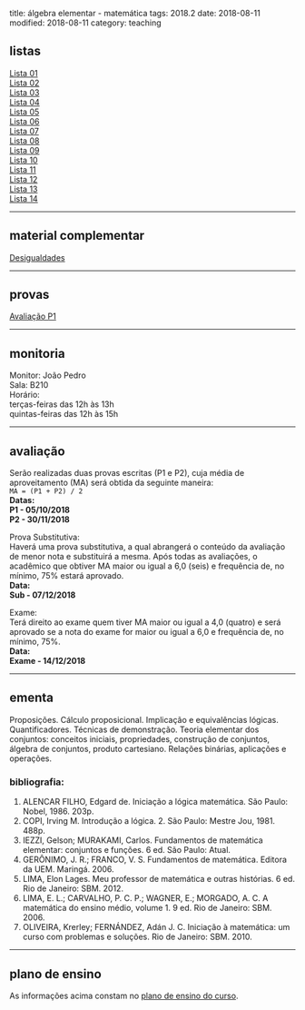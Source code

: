 title: álgebra elementar - matemática
tags: 2018.2
date: 2018-08-11
modified: 2018-08-11
category: teaching

## <a id="exercices"></a>listas
[Lista 01]({filename}/listas/algebra-elementar-01.pdf)  
[Lista 02]({filename}/listas/algebra-elementar-02.pdf)  
[Lista 03]({filename}/listas/algebra-elementar-03.pdf)  
[Lista 04]({filename}/listas/algebra-elementar-04.pdf)  
[Lista 05]({filename}/listas/algebra-elementar-05.pdf)  
[Lista 06]({filename}/listas/algebra-elementar-06.pdf)  
[Lista 07]({filename}/listas/algebra-elementar-07.pdf)  
[Lista 08]({filename}/listas/algebra-elementar-08.pdf)  
[Lista 09]({filename}/listas/algebra-elementar-09.pdf)  
[Lista 10]({filename}/listas/algebra-elementar-10.pdf)  
[Lista 11]({filename}/listas/algebra-elementar-11.pdf)  
[Lista 12]({filename}/listas/algebra-elementar-12.pdf)  
[Lista 13]({filename}/listas/algebra-elementar-13.pdf)  
[Lista 14]({filename}/listas/algebra-elementar-14.pdf)

---

## <a id="classes"></a>material complementar
[Desigualdades]({filename}/aulas/desigualdade-20181120.pdf)

---

## <a id="tests"></a>provas
[Avaliação P1]({filename}/provas/2018-2-algebra_elementar-matematica-p1.pdf)

---

## <a id="monitoria"></a>monitoria
Monitor: João Pedro  
Sala: B210  
Horário:  
terças-feiras das 12h às 13h  
quintas-feiras das 12h às 15h  

---

## <a id="exams"></a>avaliação
Serão realizadas duas provas escritas (P1 e P2), cuja média de
aproveitamento (MA) será obtida da seguinte maneira:  
`MA = (P1 + P2) / 2`  
**Datas:  
P1 - 05/10/2018  
P2 - 30/11/2018**

Prova Substitutiva:  
Haverá uma prova substitutiva, a qual abrangerá o conteúdo da avaliação de
menor nota e substituirá a mesma. Após todas as avaliações, o acadêmico que
obtiver MA maior ou igual a 6,0 (seis) e frequência de, no mínimo, 75% estará
aprovado.  
**Data:  
Sub - 07/12/2018**

Exame:  
Terá direito ao exame quem tiver MA maior ou igual a 4,0 (quatro) e será
aprovado se a nota do exame for maior ou igual a 6,0 e frequência de, no
mínimo, 75%.  
**Data:  
Exame - 14/12/2018**

---

## <a id="silabus"></a>ementa
Proposições. Cálculo proposicional. Implicação e equivalências lógicas.
Quantificadores. Técnicas de demonstração. Teoria elementar dos conjuntos:
conceitos iniciais, propriedades, construção de conjuntos, álgebra de
conjuntos, produto cartesiano. Relações binárias, aplicações e operações.

### bibliografia:  
1. ALENCAR FILHO, Edgard de. Iniciação a lógica matemática. São Paulo: Nobel, 1986. 203p.
2. COPI, Irving M. Introdução a lógica. 2. São Paulo: Mestre Jou, 1981. 488p.
3. IEZZI, Gelson; MURAKAMI, Carlos. Fundamentos de matemática elementar:
   conjuntos e funções. 6 ed. São Paulo: Atual.
4. GERÔNIMO, J. R.; FRANCO, V. S. Fundamentos de matemática. Editora da UEM.
   Maringá. 2006.
5. LIMA, Elon Lages. Meu professor de matemática e outras histórias. 6 ed. Rio
   de Janeiro: SBM. 2012.
6. LIMA, E. L.; CARVALHO, P. C. P.; WAGNER, E.; MORGADO, A. C. A
   matemática do ensino médio, volume 1. 9 ed. Rio de Janeiro: SBM. 2006.
7. OLIVEIRA, Krerley; FERNÁNDEZ, Adán J. C. Iniciação à matemática: um curso
   com problemas e soluções. Rio de Janeiro: SBM. 2010.

---

## plano de ensino
As informações acima constam no [plano de ensino do
curso]({filename}/planos/2018-2-algebra_elementar-matematica.pdf).
